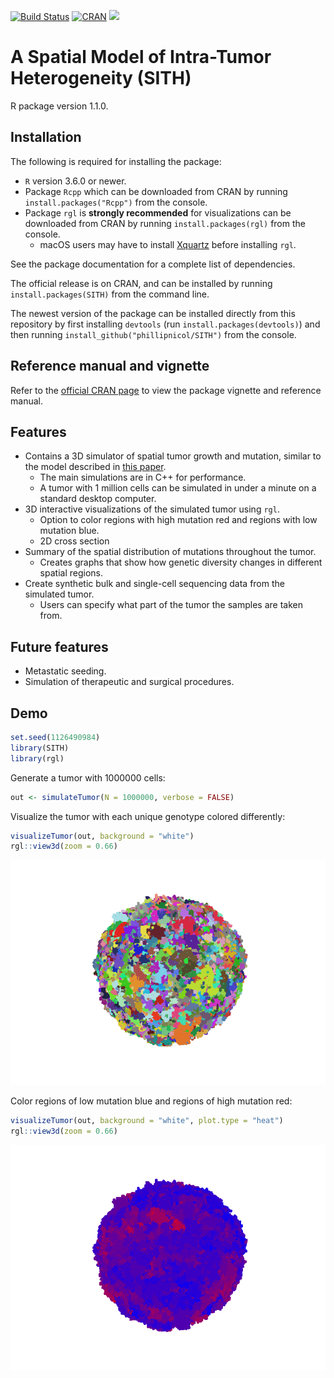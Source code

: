 [![Build Status](https://travis-ci.org/phillipnicol/SITH.svg?branch=master)](https://travis-ci.org/phillipnicol/SITH)
[![CRAN](http://www.r-pkg.org/badges/version/SITH)](https://cran.r-project.org/package=SITH)
[![](https://cranlogs.r-pkg.org/badges/grand-total/SITH)](https://CRAN.R-project.org/package=SITH)

A Spatial Model of Intra-Tumor Heterogeneity (SITH)
================
R package version 1.1.0.

## Installation

The following is required for installing the package:

  - `R` version 3.6.0 or newer.
  - Package `Rcpp` which can be downloaded from CRAN by running
    `install.packages("Rcpp")` from the console.
  - Package `rgl` is **strongly recommended** for visualizations can be
    downloaded from CRAN by running `install.packages(rgl)` from the
    console.
      - macOS users may have to install
        [Xquartz](https://www.xquartz.org) before installing `rgl`.

See the package documentation for a complete list of dependencies.

The official release is on CRAN, and can be installed by running `install.packages(SITH)` from the command line. 

The newest version of the package can be installed directly from this
repository by first installing `devtools` (run
`install.packages(devtools)`) and then running
`install_github("phillipnicol/SITH")` from the console.

## Reference manual and vignette 
Refer to the [official CRAN page](https://CRAN.R-project.org/package=SITH) to view the package vignette and reference manual.  

## Features

  - Contains a 3D simulator of spatial tumor growth and mutation,
    similar to the model described in [this
    paper](https://www.nature.com/articles/nature14971).
      - The main simulations are in C++ for performance. 
      - A tumor with 1 million cells can be simulated in under a minute
        on a standard desktop computer.
  - 3D interactive visualizations of the simulated tumor using `rgl`.
      - Option to color regions with high mutation red and regions with
        low mutation blue.
      - 2D cross section
  - Summary of the spatial distribution of mutations throughout the
    tumor.
      - Creates graphs that show how genetic diversity changes in
        different spatial regions.
  - Create synthetic bulk and single-cell sequencing data from the
    simulated tumor.
      - Users can specify what part of the tumor the samples are taken
        from.

## Future features  

  - Metastatic seeding.
  - Simulation of therapeutic and surgical procedures.

## Demo

``` r
set.seed(1126490984)
library(SITH)
library(rgl)
```

Generate a tumor with 1000000 cells:

``` r
out <- simulateTumor(N = 1000000, verbose = FALSE)
```

Visualize the tumor with each unique genotype colored differently:

``` r
visualizeTumor(out, background = "white")
rgl::view3d(zoom = 0.66)
```

![](README_files/normal_color_tumor.png)<!-- -->

Color regions of low mutation blue and regions of high mutation red:

``` r
visualizeTumor(out, background = "white", plot.type = "heat")
rgl::view3d(zoom = 0.66)
```

![](README_files/heat_color_tumor.png)<!-- -->


